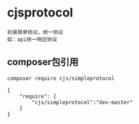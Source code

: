 # cjsprotocol
```
封装简单协议，统一协议
如：api统一响应协议

```

## composer包引用
```
composer require cjs/simpleprotocol

{
    "require": {
        "cjs/simpleprotocol":"dev-master"
    }
}
```



